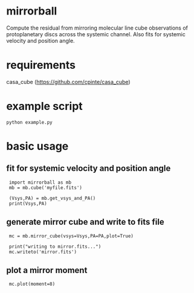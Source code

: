# mirrorball
Compute the residual from mirroring molecular line cube observations of protoplanetary discs across the systemic channel. Also fits for systemic velocity and position angle.

# requirements
casa_cube (https://github.com/cpinte/casa_cube)

# example script
```
python example.py
```

# basic usage

## fit for systemic velocity and position angle
```
 import mirrorball as mb
 mb = mb.cube('myfile.fits')

 (Vsys,PA) = mb.get_vsys_and_PA()
 print(Vsys,PA)
```

## generate mirror cube and write to fits file
```
 mc = mb.mirror_cube(vsys=Vsys,PA=PA,plot=True)

 print("writing to mirror.fits...")
 mc.writeto('mirror.fits')
```

## plot a mirror moment
```
 mc.plot(moment=8)
```